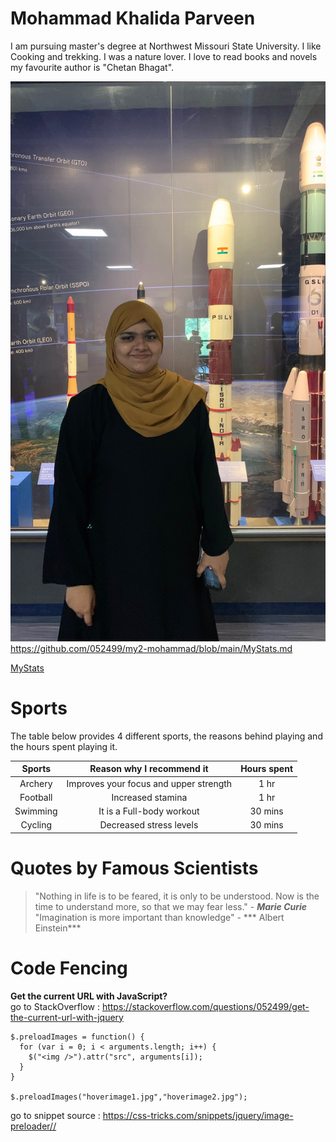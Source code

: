 # Mohammad Khalida Parveen
I am  pursuing master's degree at Northwest Missouri State University. I like Cooking and trekking. I was  a nature lover. I love to read books and novels my favourite author is "Chetan Bhagat". 

![Img](https://github.com/052499/my2-mohammad/blob/main/IMG_4237_Original%20(1).jpg)
<https://github.com/052499/my2-mohammad/blob/main/MyStats.md>

[MyStats](https://github.com/052499/my2-mohammad/blob/main/MyStats.md)

 
# Sports 

The table below provides 4 different sports, the reasons behind playing and the hours spent playing it.

| Sports | Reason why I recommend it   | Hours spent    |
| :----: | :------------------------------: | :-------------: |
| Archery | Improves your focus and upper strength | 1 hr  |
| Football | Increased stamina | 1 hr |
| Swimming | It is a Full-body workout | 30 mins  |
| Cycling |  Decreased stress levels | 30 mins  |

# Quotes by Famous Scientists
> "Nothing in life is to be feared, it is only to be understood. Now is the time to understand more, so that we may fear less." - ***Marie Curie*** <br/>
> "Imagination is more important than knowledge" - *** Albert Einstein***

# Code Fencing 
**Get the current URL with JavaScript?** </br>
go to StackOverflow : <https://stackoverflow.com/questions/052499/get-the-current-url-with-jquery>

```
$.preloadImages = function() {
  for (var i = 0; i < arguments.length; i++) {
    $("<img />").attr("src", arguments[i]);
  }
}

$.preloadImages("hoverimage1.jpg","hoverimage2.jpg");

```


go to snippet source : <https://css-tricks.com/snippets/jquery/image-preloader//>